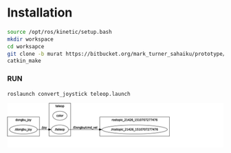 # Installation

``` bash 
source /opt/ros/kinetic/setup.bash
mkdir workspace
cd worksapce
git clone -b murat https://bitbucket.org/mark_turner_sahaiku/prototype/src
catkin_make
```
### RUN
``` bash 
roslaunch convert_joystick teleop.launch
```

<img src="/rosgraph.svg">


